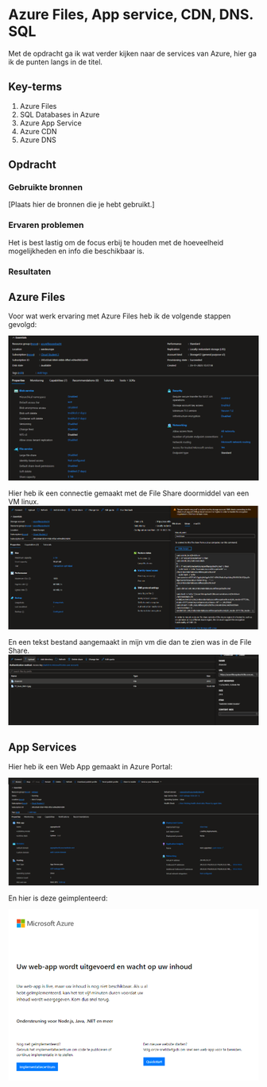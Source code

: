 # Azure Files, App service, CDN, DNS. SQL
Met de opdracht ga ik wat verder kijken naar de services van Azure, hier ga ik de punten langs in de titel. 

## Key-terms
1. Azure Files
2. SQL Databases in Azure
3. Azure App Service
4. Azure CDN
5. Azure DNS

## Opdracht
### Gebruikte bronnen
[Plaats hier de bronnen die je hebt gebruikt.]

### Ervaren problemen
Het is best lastig om de focus erbij te houden met de hoeveelheid mogelijkheden en info die beschikbaar is. 

### Resultaten

## Azure Files
Voor wat werk ervaring met Azure Files heb ik de volgende stappen gevolgd:

![Alt text](<Screenshots/Screenshot 2023-11-23 151836.png>)

Hier heb ik een connectie gemaakt met de File Share doormiddel van een VM linux. 
![Alt text](<Screenshots/Screenshot 2023-11-23 152559.png>)

En een tekst bestand aangemaakt in mijn vm die dan te zien was in de File Share. 
![Alt text](<Screenshots/Screenshot 2023-11-23 152920.png>)


## App Services
Hier heb ik een Web App gemaakt in Azure Portal:

![Alt text](<Screenshots/Screenshot 2023-11-23 155519.png>)

En hier is deze geimplenteerd:

![Alt text](<Screenshots/Screenshot 2023-11-23 155636.png>)

